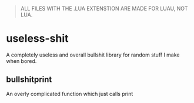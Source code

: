 > ALL FILES WITH THE .LUA EXTENSTION ARE MADE FOR LUAU, NOT LUA.

# useless-shit
A completely useless and overall bullshit library for random stuff I make when bored.

## bullshitprint
An overly complicated function which just calls print
